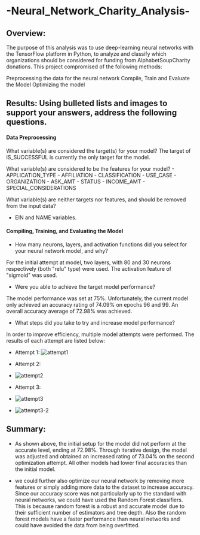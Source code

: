 # -Neural_Network_Charity_Analysis-

## Overview: 
The purpose of this analysis was to use deep-learning neural networks with the TensorFlow platform in Python, to analyze and classify which organizations should be considered for funding from AlphabetSoupCharity donations. This project compromised of the following methods:

Preprocessing the data for the neural network
Compile, Train and Evaluate the Model
Optimizing the model

## Results: Using bulleted lists and images to support your answers, address the following questions.

#### Data Preprocessing
What variable(s) are considered the target(s) for your model?
The target of IS_SUCCESSFUL is currently the only target for the model.

What variable(s) are considered to be the features for your model?
    -  APPLICATION_TYPE
    -  AFFILIATION
    -  CLASSIFICATION
    -  USE_CASE
    -  ORGANIZATION
    -  ASK_AMT
    -  STATUS
    -  INCOME_AMT
    -  SPECIAL_CONSIDERATIONS

What variable(s) are neither targets nor features, and should be removed from the input data?
  -  EIN and NAME variables.


#### Compiling, Training, and Evaluating the Model
-  How many neurons, layers, and activation functions did you select for your neural network model, and why?

For the initial attempt at model, two layers, with 80 and 30 neurons respectively (both "relu" type) were used.  The activation feature of "sigmoid" was used. 

-  Were you able to achieve the target model performance?

The model performance was set at 75%.  Unfortunately, the current model only achieved an accuracy rating of 74.09% on epochs 96 and 99.  An overall accuracy average of 72.98% was achieved.

-  What steps did you take to try and increase model performance?

In order to improve efficiency, multiple model attempts were performed.  The results of each attempt are listed below:

  -  Attempt 1:
![attempt1](https://user-images.githubusercontent.com/108908214/205534095-f6074793-25cb-49d7-8b2c-b006e409e89e.png)


 -  Attempt 2:
 -  ![attempt2](https://user-images.githubusercontent.com/108908214/205534140-e03ce119-3871-4700-9083-4d432008ed0c.png)


-  Attempt 3:
-  ![attempt3](https://user-images.githubusercontent.com/108908214/205534159-e3011608-4710-45cc-9608-e4b8f5253e38.png)
-  ![attempt3-2](https://user-images.githubusercontent.com/108908214/205534182-03b023aa-e731-43c6-9b45-a4543e573a3c.png)




## Summary:

- As shown above, the initial setup for the model did not perform at the accurate level, ending at 72.98%.  Through iterative design, the model was adjusted and obtained an increased rating of 73.04% on the second optimization attempt.  All other models had lower final accuracies than the initial model. 

- we could further also optimize our neural network by removing more features or simply adding more data to the dataset to increase accuracy. Since our accuracy score was not particularly up to the standard with neural networks, we could have used the Random Forest classifiers. This is because random forest is a robust and accurate model due to their sufficient number of estimators and tree depth. Also the random forest models have a faster performance than neural networks and could have avoided the data from being overfitted.
